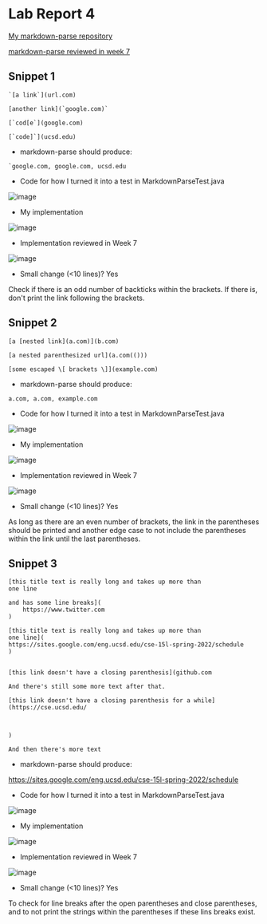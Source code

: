 # Lab Report 4

[My markdown-parse repository](https://github.com/ehsly/markdown-parser)

[markdown-parse reviewed in week 7](https://github.com/ehsly/markdown-parser)

## Snippet 1
```
`[a link`](url.com)

[another link](`google.com)`

[`cod[e`](google.com)

[`code]`](ucsd.edu)
```
- markdown-parse should produce:
```
`google.com, google.com, ucsd.edu
```
- Code for how I turned it into a test in MarkdownParseTest.java

![image](https://user-images.githubusercontent.com/103166380/169741181-13d7e2d2-0bb2-4b45-8022-b5189934d9a3.png)

- My implementation

![image](https://user-images.githubusercontent.com/103166380/169744793-badb4713-b521-43e4-ac35-9c1f9fc01860.png)

- Implementation reviewed in Week 7

![image](https://user-images.githubusercontent.com/103166380/169746584-c16d081a-8564-42c5-a6e0-cf0bd86a4439.png)

- Small change (<10 lines)? Yes

Check if there is an odd number of backticks within the brackets. If there is, don't print the link following the brackets.

## Snippet 2
```
[a [nested link](a.com)](b.com)

[a nested parenthesized url](a.com(()))

[some escaped \[ brackets \]](example.com)
```
- markdown-parse should produce:

`a.com, a.com, example.com`

- Code for how I turned it into a test in MarkdownParseTest.java

![image](https://user-images.githubusercontent.com/103166380/169741301-31ef023d-a4f6-4cff-9d60-7d4b8d6504df.png)

- My implementation

![image](https://user-images.githubusercontent.com/103166380/169744842-7620682c-f49b-4375-ba18-56b94ff44379.png)

- Implementation reviewed in Week 7

![image](https://user-images.githubusercontent.com/103166380/169748011-555f4151-6fc5-47ae-bb62-4fe4d56583b5.png)

- Small change (<10 lines)? Yes

As long as there are an even number of brackets, the link in the parentheses should be printed and another edge case to not include the parentheses within the link until the last parentheses.

## Snippet 3
```
[this title text is really long and takes up more than 
one line

and has some line breaks](
    https://www.twitter.com
)

[this title text is really long and takes up more than 
one line](
https://sites.google.com/eng.ucsd.edu/cse-15l-spring-2022/schedule
)


[this link doesn't have a closing parenthesis](github.com

And there's still some more text after that.

[this link doesn't have a closing parenthesis for a while](https://cse.ucsd.edu/



)

And then there's more text
```
- markdown-parse should produce:

https://sites.google.com/eng.ucsd.edu/cse-15l-spring-2022/schedule

- Code for how I turned it into a test in MarkdownParseTest.java

![image](https://user-images.githubusercontent.com/103166380/169741412-8f125d9a-a31e-4fb1-aac6-57cfa2988a4e.png)

- My implementation

![image](https://user-images.githubusercontent.com/103166380/169744929-12e4c060-7709-479b-809b-4b8b04a91094.png)

- Implementation reviewed in Week 7

![image](https://user-images.githubusercontent.com/103166380/169748048-a2d388f5-5547-4dff-bb0b-8fe26a152a58.png)

- Small change (<10 lines)? Yes

To check for line breaks after the open parentheses and close parentheses, and to not print the strings within the parentheses if these lins breaks exist.
